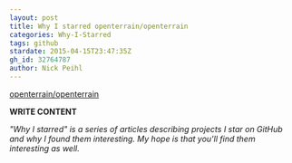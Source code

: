```yaml
---
layout: post
title: Why I starred openterrain/openterrain
categories: Why-I-Starred
tags: github
stardate: 2015-04-15T23:47:35Z
gh_id: 32764787
author: Nick Peihl
---
```


[openterrain/openterrain](star.repo.html_url)

**WRITE CONTENT**

*"Why I starred" is a series of articles describing projects I star on GitHub and why I found them interesting. My hope is that you'll find them interesting as well.*

